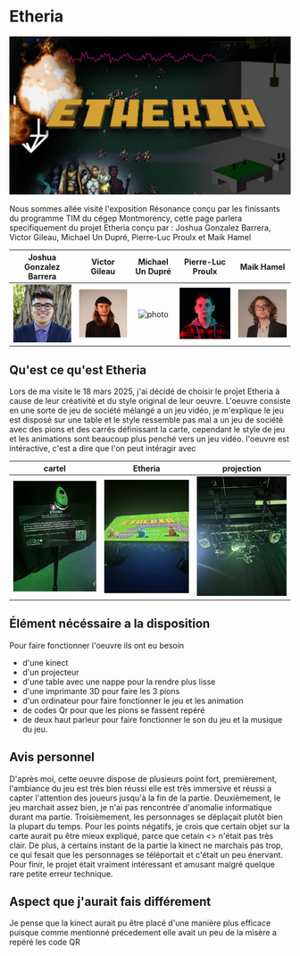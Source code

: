 # Etheria

![photo](medias/etheria_baniere.jpg)


Nous sommes allée visité l'exposition Résonance conçu par les finissants du programme TIM du cégep Montmorency, cette page parlera specifiquement du projet Etheria conçu par :
Joshua Gonzalez Barrera, Victor Gileau, Michael Un Dupré, Pierre-Luc Proulx et Maik Hamel

Joshua Gonzalez Barrera  |  Victor Gileau  |  Michael Un Dupré  |  Pierre-Luc Proulx  |  Maik Hamel
:-------------------------:|:-------------------------:|:-------------------------:|:-------------------------:|:-------------------------:
![photo](medias/Joshua_Gonzalez-Barrera.png)|![photo](medias/Victor_Gileau.png)|![photo](medias/Michael_Un_Dupré.png)|![photo](medias/Pierre-Luc_Proulx.png)|![photo](medias/Maik_Hamel.png)

## Qu'est ce qu'est Etheria 
Lors de ma visite le 18 mars 2025, j'ai décidé de choisir le projet Etheria à cause de leur créativité et du style original de leur oeuvre. L'oeuvre consiste en une sorte de jeu de société mélangé a un jeu vidéo, je m'explique le jeu est disposé sur une table et le style ressemble pas mal a un jeu de société avec des pions et des carrés définissant la carte, cependant le style de jeu et les animations sont beaucoup plus penché vers un jeu vidéo. l'oeuvre est intéractive, c'est a dire que l'on peut intéragir avec


cartel  |  Etheria  |  projection
:-------------------------:|:-------------------------:|:-------------------------:
![photo](medias/etheria_cartel.png)|![photo](medias/etheria_entier.png)|![photo](medias/etheria_projection.png)



## Élément nécéssaire a la disposition
Pour faire fonctionner l'oeuvre ils ont eu besoin
- d'une kinect
- d'un projecteur
- d'une table avec une nappe pour la rendre plus lisse
- d'une imprimante 3D pour faire les 3 pions
- d'un ordinateur pour faire fonctionner le jeu et les animation
- de codes Qr pour que les pions se fassent repéré
- de deux haut parleur pour faire fonctionner le son du jeu et la musique du jeu.


## Avis personnel
D'après moi, cette oeuvre dispose de plusieurs point fort, premièrement, l'ambiance du jeu est très bien réussi elle est très immersive et réussi a capter l'attention des joueurs jusqu'à la fin de la partie. Deuxièmement, le jeu marchait assez bien, je n'ai pas rencontrée d'anomalie informatique durant ma partie. Troisièmement, les personnages se déplaçait plutôt bien la plupart du temps. Pour les points négatifs, je crois que certain objet sur la carte aurait pu être mieux expliqué, parce que cetain <<bonus>> n'était pas très clair. De plus, à certains instant de la partie la kinect ne marchais pas trop, ce qui fesait que les personnages se téléportait et c'était un peu énervant. Pour finir, le projet était vraiment intéressant et amusant malgré quelque rare petite erreur technique.




## Aspect que j'aurait fais différement
Je pense que la kinect aurait pu être placé d'une manière plus efficace puisque comme mentionné précedement elle avait un peu de la misère a repéré les code QR 


